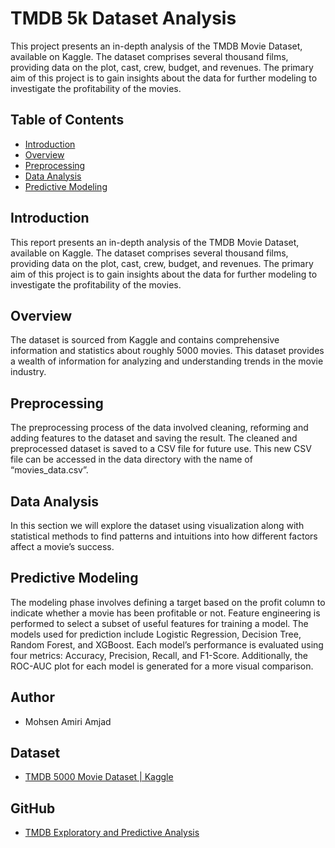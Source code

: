 # TMDB 5k Dataset Analysis

This project presents an in-depth analysis of the TMDB Movie Dataset, available on Kaggle. The dataset comprises several thousand films, providing data on the plot, cast, crew, budget, and revenues. The primary aim of this project is to gain insights about the data for further modeling to investigate the profitability of the movies.

## Table of Contents
- [Introduction](#introduction)
- [Overview](#overview)
- [Preprocessing](#preprocessing)
- [Data Analysis](#data-analysis)
- [Predictive Modeling](#predictive-modeling)

## Introduction
This report presents an in-depth analysis of the TMDB Movie Dataset, available on Kaggle. The dataset comprises several thousand films, providing data on the plot, cast, crew, budget, and revenues. The primary aim of this project is to gain insights about the data for further modeling to investigate the profitability of the movies.

## Overview
The dataset is sourced from Kaggle and contains comprehensive information and statistics about roughly 5000 movies. This dataset provides a wealth of information for analyzing and understanding trends in the movie industry.

## Preprocessing
The preprocessing process of the data involved cleaning, reforming and adding features to the dataset and saving the result. The cleaned and preprocessed dataset is saved to a CSV file for future use. This new CSV file can be accessed in the data directory with the name of “movies_data.csv”.

## Data Analysis
In this section we will explore the dataset using visualization along with statistical methods to find patterns and intuitions into how different factors affect a movie’s success.

## Predictive Modeling
The modeling phase involves defining a target based on the profit column to indicate whether a movie has been profitable or not. Feature engineering is performed to select a subset of useful features for training a model. The models used for prediction include Logistic Regression, Decision Tree, Random Forest, and XGBoost. Each model’s performance is evaluated using four metrics: Accuracy, Precision, Recall, and F1-Score. Additionally, the ROC-AUC plot for each model is generated for a more visual comparison.

## Author
- Mohsen Amiri Amjad

## Dataset
- [TMDB 5000 Movie Dataset | Kaggle](https://www.kaggle.com/tmdb/tmdb-movie-metadata)

## GitHub
- [TMDB Exploratory and Predictive Analysis](https://github.com/mohsenamjadi/TMDB-Analysis)
